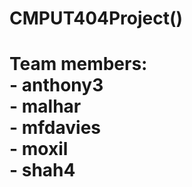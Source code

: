 # CMPUT404Project()
# Team members:<br />- anthony3<br />- malhar<br />- mfdavies<br />- moxil<br />- shah4
